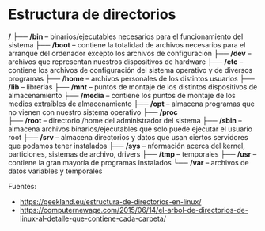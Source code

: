# Estructura de directorios

**/**
├── **/bin** – binarios/ejecutables necesarios para el funcionamiento del sistema
├── **/boot** – contiene la totalidad de archivos necesarios para el arranque del ordenador excepto los archivos de configuración
├── **/dev** – archivos que representan nuestros dispositivos de hardware
├── **/etc** – contiene los archivos de configuración del sistema operativo y de diversos programas
├── **/home** – archivos personales de los distintos usuarios
├── **/lib** – librerias
├── **/mnt** – puntos de montaje de los distintos dispositivos de almacenamiento
├── **/media** – contiene los puntos de montaje de los medios extraíbles de almacenamiento
├── **/opt** – almacena programas que no vienen con nuestro sistema operativo
├── **/proc**  
├── **/root** – directorio /home del administrador del sistema
├── **/sbin** – almacena archivos binarios/ejecutables que solo puede ejecutar el usuario root
├── **/srv** – almacena directorios y datos que usan ciertos servidores que podamos tener instalados
├── **/sys** – nformación acerca del kernel, particiones, sistemas de archivo, drivers
├── **/tmp** – temporales
├── **/usr** – contiene la gran mayoría de programas instalados
└── **/var** – archivos de datos variables y temporales

Fuentes:

- [<https://geekland.eu/estructura-de-directorios-en-linux/>](https://geekland.eu/estructura-de-directorios-en-linux/)
- [<https://computernewage.com/2015/06/14/el-arbol-de-directorios-de-linux-al-detalle-que-contiene-cada-carpeta/>](https://computernewage.com/2015/06/14/el-arbol-de-directorios-de-linux-al-detalle-que-contiene-cada-carpeta/)
